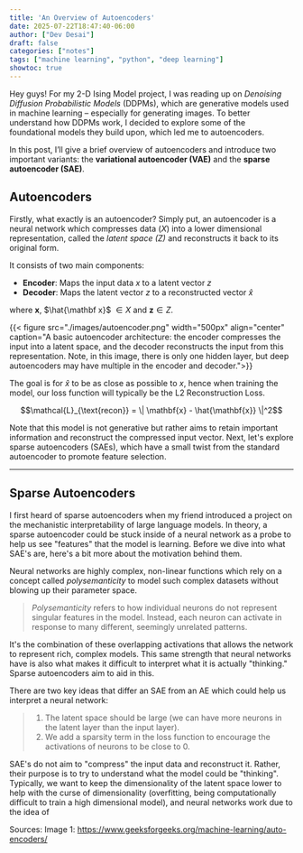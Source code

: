 ```yaml
---
title: 'An Overview of Autoencoders'
date: 2025-07-22T18:47:40-06:00
author: ["Dev Desai"]
draft: false
categories: ["notes"]
tags: ["machine learning", "python", "deep learning"]
showtoc: true
---
```

Hey guys! For my 2-D Ising Model project, I was reading up on *Denoising Diffusion Probabilistic Models* (DDPMs), which are generative models used in machine learning – especially for generating images. To better understand how DDPMs work, I decided to explore some of the foundational models they build upon, which led me to autoencoders. 

In this post, I’ll give a brief overview of autoencoders and introduce two important variants: the **variational autoencoder (VAE)** and the **sparse autoencoder (SAE)**.


## Autoencoders

Firstly, what exactly is an autoencoder? Simply put, an autoencoder is a neural network which compresses data ($X$) into a lower dimensional representation, called the *latent space (Z)* and reconstructs it back to its original form. 

It consists of two main components:
- **Encoder**: Maps the input data $x$ to a latent vector $z$
- **Decoder**: Maps the latent vector $z$ to a reconstructed vector $\hat x$

where $\mathbf x$, $\hat{\mathbf x}$ $\in X$ and $\mathbf z\in Z$.

{{< figure src="./images/autoencoder.png" width="500px" align="center" caption="A basic autoencoder architecture: the encoder compresses the input into a latent space, and the decoder reconstructs the input from this representation. Note, in this image, there is only one hidden layer, but deep autoencoders may have multiple in the encoder and decoder.">}}


The goal is for $\hat{x}$ to be as close as possible to $x$, hence when training the model, our loss function will typically be the L2 Reconstruction Loss. 

$$\mathcal{L}_{\text{recon}} = \| \mathbf{x} - \hat{\mathbf{x}} \|^2$$

Note that this model is not generative but rather aims to retain important information and reconstruct the compressed input vector. Next, let's explore sparse autoencoders (SAEs), which have a small twist from the standard autoencoder to promote feature selection.

---

## Sparse Autoencoders

I first heard of sparse autoencoders when my friend introduced a project on the mechanistic interpretability of large language models. In theory, a sparse autoencoder could be stuck inside of a neural network as a probe to help us see "features" that the model is learning. Before we dive into what SAE's are, here's a bit more about the motivation behind them.

Neural networks are highly complex, non-linear functions which rely on a concept called *polysemanticity* to model such complex datasets without blowing up their parameter space. 

>*Polysemanticity* refers to how individual neurons do not represent singular features in the model. Instead, each neuron can activate in response to many different, seemingly unrelated patterns. 

It's the combination of these overlapping activations that allows the network to represent rich, complex models. This same strength that neural networks have is also what makes it difficult to interpret what it is actually "thinking." Sparse autoencoders aim to aid in this.

There are two key ideas that differ an SAE from an AE which could help us interpret a neural network:

>1. The latent space should be large (we can have more neurons in the latent layer than the input layer).
>2. We add a sparsity term in the loss function to encourage the activations of neurons to be close to 0.

SAE's do not aim to "compress" the input data and reconstruct it. Rather, their purpose is to try to understand what the model could be "thinking". Typically, we want to keep the dimensionality of the latent space lower to help with the curse of dimensionality (overfitting, being computationally difficult to train a high dimensional model), and neural networks work due to the idea of 

Sources: 
Image 1: https://www.geeksforgeeks.org/machine-learning/auto-encoders/ 

